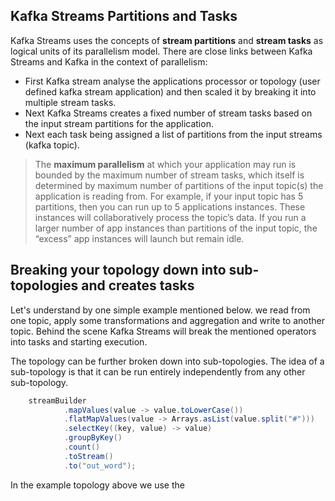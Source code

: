 ## Kafka Streams Partitions and Tasks
Kafka Streams uses the concepts of  **stream partitions**  and  **stream tasks**  as logical units of its parallelism model. There are close links between Kafka Streams and Kafka in the context of parallelism:

 - First Kafka stream analyse the applications processor or topology (user defined kafka stream application) and then scaled it by breaking it into multiple stream tasks.
 - Next Kafka Streams creates a fixed number of stream tasks based on the input stream partitions for the application.
 - Next each task being assigned a list of partitions from the input streams (kafka topic).
 

> The **maximum parallelism** at which your application may run is bounded by the maximum number of stream tasks, which itself is determined by maximum number of partitions of the input topic(s) the application is reading from. For example, if your input topic has 5 partitions, then you can run up to 5 applications instances. These instances will collaboratively process the topic’s data. If you run a larger number of app instances than partitions of the input topic, the “excess” app instances will launch but remain idle.

##  Breaking your topology down into sub-topologies and creates tasks
Let's understand by one simple example mentioned below. we read from one topic, apply some transformations and aggregation and write to another topic. Behind the scene Kafka Streams will break the mentioned operators into tasks and starting execution.

The topology can be further broken down into sub-topologies. The idea of a sub-topology is that it can be run entirely independently from any other sub-topology.

```scala
    streamBuilder
            .mapValues(value -> value.toLowerCase())
            .flatMapValues(value -> Arrays.asList(value.split("#")))
            .selectKey((key, value) -> value)
            .groupByKey()
            .count()
            .toStream()
            .to("out_word");
```
In the example topology above we use the
<!--stackedit_data:
eyJoaXN0b3J5IjpbLTg1Mjg2MTc0NywxMzIyNjIxMzMwLDEzNj
A0MzQyNSwxMDE1ODEzNTM0LC0yMDg4NzQ2NjEyLDIwNTY3MDYx
MDUsMTk2NjgxMzU3OCwtNjA5MDc0MjU4LDc5Nzg4ODUxNSw5Mz
k0OTE1OTMsLTYyOTYwODIxNSwxNzEzNzE0MDQ0LDE2NzEwMDEz
NDIsMTMxOTkzMjUwNSwxMTk2MjgzMzE2LDE2Nzg1ODUxOTUsLT
UwMTAxMzI2MSwyMDM2NzcyNDQzLC05NTAwMjUwMTIsLTUwNDI3
MzQ3MF19
-->